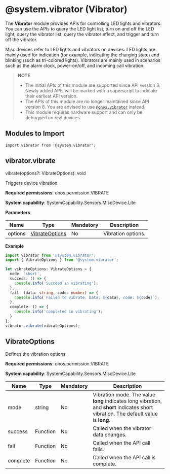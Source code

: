 # @system.vibrator (Vibrator)

The **Vibrator** module provides APIs for controlling LED lights and vibrators. You can use the APIs to query the LED light list, turn on and off the LED light, query the vibrator list, query the vibrator effect, and trigger and turn off the vibrator.

Misc devices refer to LED lights and vibrators on devices. LED lights are mainly used for indication (for example, indicating the charging state) and blinking (such as tri-colored lights). Vibrators are mainly used in scenarios such as the alarm clock, power-on/off, and incoming call vibration.


> **NOTE**
> - The initial APIs of this module are supported since API version 3. Newly added APIs will be marked with a superscript to indicate their earliest API version.
> - The APIs of this module are no longer maintained since API version 8. You are advised to use [`@ohos.vibrator`](js-apis-vibrator.md) instead.
> - This module requires hardware support and can only be debugged on real devices.


## Modules to Import


```
import vibrator from '@system.vibrator';
```

## vibrator.vibrate

 vibrate(options?: VibrateOptions): void

Triggers device vibration.

**Required permissions**: ohos.permission.VIBRATE

**System capability**: SystemCapability.Sensors.MiscDevice.Lite

**Parameters**

| Name | Type                             | Mandatory| Description      |
| ------- | --------------------------------- | ---- | ---------- |
| options | [VibrateOptions](#vibrateoptions) | No  | Vibration options.|

**Example**

```ts
import vibrator from '@system.vibrator';
import { VibrateOptions } from '@system.vibrator';

let vibrateOptions: VibrateOptions = {
  mode: 'short',
  success: () => {
    console.info('Succeed in vibrating');
  },
  fail: (data: string, code: number) => {
    console.info(`Failed to vibrate. Data: ${data}, code: ${code}`);
  },
  complete: () => {
    console.info('completed in vibrating');
  }
};
vibrator.vibrate(vibrateOptions);
```

## VibrateOptions

Defines the vibration options.

**Required permissions**: ohos.permission.VIBRATE

**System capability**: SystemCapability.Sensors.MiscDevice.Lite

| Name    | Type    | Mandatory| Description                                                        |
| -------- | -------- | ---- | ------------------------------------------------------------ |
| mode     | string   | No  | Vibration mode. The value **long** indicates long vibration, and **short** indicates short vibration. The default value is **long**.|
| success  | Function | No  | Called when the vibrator data changes.                            |
| fail     | Function | No  | Called when the API call fails.                                    |
| complete | Function | No  | Called when the API call is complete.                                    |
